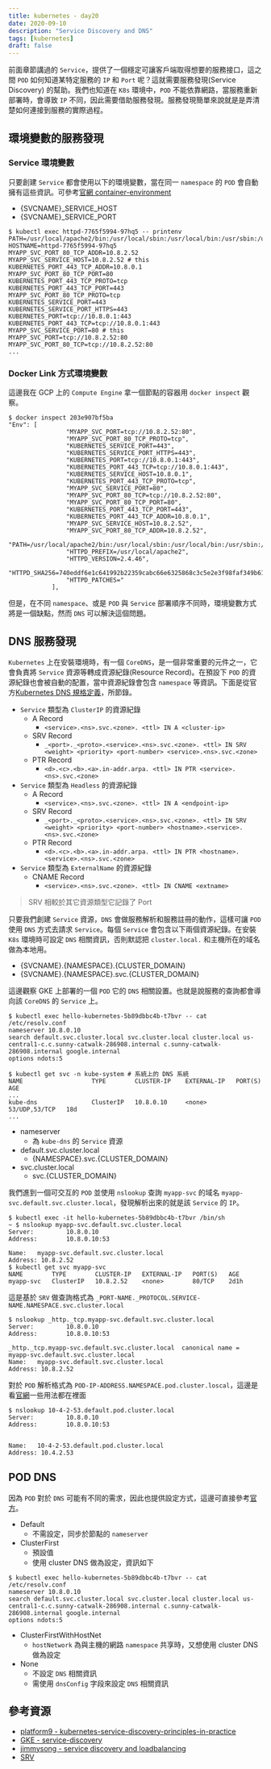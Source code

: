 ```yaml
---
title: kubernetes - day20
date: 2020-09-10
description: "Service Discovery and DNS"
tags: [kubernetes]
draft: false
---
```


前面章節講過的 `Service`，提供了一個穩定可讓客戶端取得想要的服務接口，這之間 `POD` 如何知道某特定服務的 `IP` 和 `Port` 呢？這就需要服務發現(Service Discovery) 的幫助。我們也知道在 `K8s` 環境中，`POD` 不能依靠網路，當服務重新部署時，會導致 `IP` 不同，因此需要借助服務發現。服務發現簡單來說就是是弄清楚如何連接到服務的實際過程。


## 環境變數的服務發現

### Service 環境變數

只要創建 `Service` 都會使用以下的環境變數，當在同一 `namespace` 的 `POD` 會自動擁有這些資訊。可參考[官網 container-environment](https://kubernetes.io/docs/concepts/containers/container-environment/)

- {SVCNAME}_SERVICE_HOST
- {SVCNAME}_SERVICE_PORT

```shell
$ kubectl exec httpd-7765f5994-97hq5 -- printenv
PATH=/usr/local/apache2/bin:/usr/local/sbin:/usr/local/bin:/usr/sbin:/usr/bin:/sbin:/bin
HOSTNAME=httpd-7765f5994-97hq5
MYAPP_SVC_PORT_80_TCP_ADDR=10.8.2.52
MYAPP_SVC_SERVICE_HOST=10.8.2.52 # this
KUBERNETES_PORT_443_TCP_ADDR=10.8.0.1
MYAPP_SVC_PORT_80_TCP_PORT=80
KUBERNETES_PORT_443_TCP_PROTO=tcp
KUBERNETES_PORT_443_TCP_PORT=443
MYAPP_SVC_PORT_80_TCP_PROTO=tcp
KUBERNETES_SERVICE_PORT=443
KUBERNETES_SERVICE_PORT_HTTPS=443
KUBERNETES_PORT=tcp://10.8.0.1:443
KUBERNETES_PORT_443_TCP=tcp://10.8.0.1:443
MYAPP_SVC_SERVICE_PORT=80 # this
MYAPP_SVC_PORT=tcp://10.8.2.52:80
MYAPP_SVC_PORT_80_TCP=tcp://10.8.2.52:80
...
```

### Docker Link 方式環境變數

這邊我在 GCP 上的 `Compute Engine` 拿一個節點的容器用 `docker inspect` 觀察。

```shell
$ docker inspect 203e907bf5ba
"Env": [
                "MYAPP_SVC_PORT=tcp://10.8.2.52:80",
                "MYAPP_SVC_PORT_80_TCP_PROTO=tcp",
                "KUBERNETES_SERVICE_PORT=443",
                "KUBERNETES_SERVICE_PORT_HTTPS=443",
                "KUBERNETES_PORT=tcp://10.8.0.1:443",
                "KUBERNETES_PORT_443_TCP=tcp://10.8.0.1:443",
                "KUBERNETES_SERVICE_HOST=10.8.0.1",
                "KUBERNETES_PORT_443_TCP_PROTO=tcp",
                "MYAPP_SVC_SERVICE_PORT=80",
                "MYAPP_SVC_PORT_80_TCP=tcp://10.8.2.52:80",
                "MYAPP_SVC_PORT_80_TCP_PORT=80",
                "KUBERNETES_PORT_443_TCP_PORT=443",
                "KUBERNETES_PORT_443_TCP_ADDR=10.8.0.1",
                "MYAPP_SVC_SERVICE_HOST=10.8.2.52",
                "MYAPP_SVC_PORT_80_TCP_ADDR=10.8.2.52",
                "PATH=/usr/local/apache2/bin:/usr/local/sbin:/usr/local/bin:/usr/sbin:/usr/bin:/sbin:/bin",
                "HTTPD_PREFIX=/usr/local/apache2",
                "HTTPD_VERSION=2.4.46",
                "HTTPD_SHA256=740eddf6e1c641992b22359cabc66e6325868c3c5e2e3f98faf349b61ecf41ea",
                "HTTPD_PATCHES="
            ],
```
但是，在不同 `namespace`、或是 `POD` 與 `Service` 部署順序不同時，環境變數方式將是一個缺點，然而 `DNS` 可以解決這個問題。

## DNS 服務發現

`Kubernetes` 上在安裝環境時，有一個 `CoreDNS`，是一個非常重要的元件之一，它會負責將 `Service` 資源等轉成資源紀錄(Resource Record)。在預設下 `POD` 的資源紀錄也會被自動的配置，當中資源紀錄會包含 `namespace` 等資訊。下面是從官方[Kubernetes DNS 規格定義](https://github.com/kubernetes/dns/blob/master/docs/specification.md)，所節錄。

- `Service` 類型為 `ClusterIP` 的資源紀錄
    - A Record
        - `<service>.<ns>.svc.<zone>. <ttl> IN A <cluster-ip>`
    - SRV Record
        - `_<port>._<proto>.<service>.<ns>.svc.<zone>. <ttl> IN SRV <weight> <priority> <port-number> <service>.<ns>.svc.<zone>`
    - PTR Record
        - `<d>.<c>.<b>.<a>.in-addr.arpa. <ttl> IN PTR <service>.<ns>.svc.<zone>`
- `Service` 類型為 `Headless` 的資源紀錄
    - A Record
        - `<service>.<ns>.svc.<zone>. <ttl> IN A <endpoint-ip>`
    - SRV Record
        - `_<port>._<proto>.<service>.<ns>.svc.<zone>. <ttl> IN SRV <weight> <priority> <port-number> <hostname>.<service>.<ns>.svc.<zone>`
    - PTR Record
        - `<d>.<c>.<b>.<a>.in-addr.arpa. <ttl> IN PTR <hostname>.<service>.<ns>.svc.<zone>`
- `Service` 類型為 `ExternalName` 的資源紀錄
    - CNAME Record
        - `<service>.<ns>.svc.<zone>. <ttl> IN CNAME <extname>`

> SRV 相較於其它資源類型它記錄了 Port

只要我們創建 `Service` 資源，`DNS` 會做服務解析和服務註冊的動作，這樣可讓 `POD` 使用 `DNS` 方式去請求 `Service`。每個 `Service` 會包含以下兩個資源紀錄。在安裝 `K8s` 環境時可設定 `DNS` 相關資訊，否則默認把 `cluster.local.` 和主機所在的域名做為本地用。

- {SVCNAME}.{NAMESPACE}.{CLUSTER_DOMAIN}
- {SVCNAME}.{NAMESPACE}.svc.{CLUSTER_DOMAIN}

這邊觀察 GKE 上部署的一個 `POD` 它的 `DNS` 相關設置。也就是說服務的查詢都會導向該 `CoreDNS` 的 `Service` 上。

```shell
$ kubectl exec hello-kubernetes-5b89dbbc4b-t7bvr -- cat /etc/resolv.conf
nameserver 10.8.0.10 
search default.svc.cluster.local svc.cluster.local cluster.local us-central1-c.c.sunny-catwalk-286908.internal c.sunny-catwalk-286908.internal google.internal
options ndots:5
```
```shell
$ kubectl get svc -n kube-system # 系統上的 DNS 系統 
NAME                   TYPE        CLUSTER-IP    EXTERNAL-IP   PORT(S)         AGE
...
kube-dns               ClusterIP   10.8.0.10     <none>        53/UDP,53/TCP   18d
...
```

- nameserver
    - 為 `kube-dns` 的 `Service` 資源
- default.svc.cluster.local
    - {NAMESPACE}.svc.{CLUSTER_DOMAIN}
- svc.cluster.local
    - svc.{CLUSTER_DOMAIN}

我們進到一個可交互的 `POD` 並使用 `nslookup` 查詢 `myapp-svc` 的域名 `myapp-svc.default.svc.cluster.local`，發現解析出來的就是該 `Service` 的 `IP`。

```shell
$ kubectl exec -it hello-kubernetes-5b89dbbc4b-t7bvr /bin/sh
~ $ nslookup myapp-svc.default.svc.cluster.local
Server:         10.8.0.10
Address:        10.8.0.10:53

Name:   myapp-svc.default.svc.cluster.local
Address: 10.8.2.52
$ kubectl get svc myapp-svc
NAME        TYPE        CLUSTER-IP   EXTERNAL-IP   PORT(S)   AGE
myapp-svc   ClusterIP   10.8.2.52    <none>        80/TCP    2d1h
```

這是基於 `SRV` 做查詢格式為 `_PORT-NAME._PROTOCOL.SERVICE-NAME.NAMESPACE.svc.cluster.local`

```shell
$ nslookup _http._tcp.myapp-svc.default.svc.cluster.local
Server:         10.8.0.10
Address:        10.8.0.10:53

_http._tcp.myapp-svc.default.svc.cluster.local  canonical name = myapp-svc.default.svc.cluster.local
Name:   myapp-svc.default.svc.cluster.local
Address: 10.8.2.52
```

對於 `POD` 解析格式為 `POD-IP-ADDRESS.NAMESPACE.pod.cluster.loscal`，這邊是看[官網](https://kubernetes.io/docs/concepts/services-networking/dns-pod-service/#a-records-1)一些用法都在裡面
```shell
$ nslookup 10-4-2-53.default.pod.cluster.local
Server:         10.8.0.10
Address:        10.8.0.10:53


Name:   10-4-2-53.default.pod.cluster.local
Address: 10.4.2.53
```

## POD DNS

因為 `POD` 對於 `DNS` 可能有不同的需求，因此也提供設定方式，這邊可直接參考[官方](https://kubernetes.io/docs/concepts/services-networking/dns-pod-service/#pod-s-dns-policy)。

- Default
    - 不需設定，同步於節點的 `nameserver`
- ClusterFirst
    - 預設值
    - 使用 cluster DNS 做為設定，資訊如下

```shell
$ kubectl exec hello-kubernetes-5b89dbbc4b-t7bvr -- cat /etc/resolv.conf
nameserver 10.8.0.10 
search default.svc.cluster.local svc.cluster.local cluster.local us-central1-c.c.sunny-catwalk-286908.internal c.sunny-catwalk-286908.internal google.internal
options ndots:5
```

- ClusterFirstWithHostNet
    - `hostNetwork` 為與主機的網路 `namespace` 共享時，又想使用 cluster DNS 做為設定
- None
    - 不設定 `DNS` 相關資訊
    - 需使用 `dnsConfig` 字段來設定 `DNS` 相關資訊

## 參考資源

- [platform9 - kubernetes-service-discovery-principles-in-practice](https://platform9.com/blog/kubernetes-service-discovery-principles-in-practice/)
- [GKE - service-discovery](https://cloud.google.com/kubernetes-engine/docs/concepts/service-discovery?hl=zh-tw)
- [jimmysong - service discovery and loadbalancing](https://jimmysong.io/kubernetes-handbook/practice/service-discovery-and-loadbalancing.html)
- [SRV](https://www.cloudflare.com/learning/dns/dns-records/dns-srv-record/)